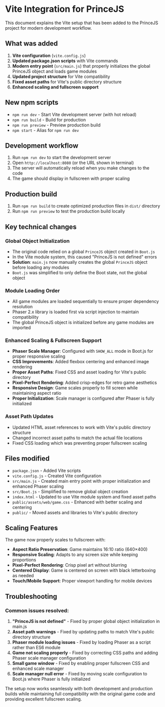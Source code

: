 # Vite Integration for PrinceJS

This document explains the Vite setup that has been added to the PrinceJS project for modern development workflow.

## What was added

1. **Vite configuration** (`vite.config.js`)
2. **Updated package.json scripts** with Vite commands
3. **Modern entry point** (`src/main.js`) that properly initializes the global PrinceJS object and loads game modules
4. **Updated project structure** for Vite compatibility
5. **Fixed asset paths** for Vite's public directory structure
6. **Enhanced scaling and fullscreen support**

## New npm scripts

- `npm run dev` - Start Vite development server (with hot reload)
- `npm run build` - Build for production
- `npm run preview` - Preview production build
- `npm start` - Alias for `npm run dev`

## Development workflow

1. Run `npm run dev` to start the development server
2. Open `http://localhost:8080` (or the URL shown in terminal)
3. The server will automatically reload when you make changes to the code
4. The game should display in fullscreen with proper scaling

## Production build

1. Run `npm run build` to create optimized production files in `dist/` directory
2. Run `npm run preview` to test the production build locally

## Key technical changes

### Global Object Initialization

- The original code relied on a global `PrinceJS` object created in `Boot.js`
- In the Vite module system, this caused "PrinceJS is not defined" errors
- **Solution**: `main.js` now manually creates the global `PrinceJS` object before loading any modules
- `Boot.js` was simplified to only define the Boot state, not the global object

### Module Loading Order

- All game modules are loaded sequentially to ensure proper dependency resolution
- Phaser 2.x library is loaded first via script injection to maintain compatibility
- The global PrinceJS object is initialized before any game modules are imported

### Enhanced Scaling & Fullscreen Support

- **Phaser Scale Manager**: Configured with `SHOW_ALL` mode in Boot.js for proper responsive scaling
- **CSS Improvements**: Added flexbox centering and enhanced image rendering
- **Proper Asset Paths**: Fixed CSS and asset loading for Vite's public directory
- **Pixel-Perfect Rendering**: Added crisp-edges for retro game aesthetics
- **Responsive Design**: Game scales properly to fill screen while maintaining aspect ratio
- **Proper Initialization**: Scale manager is configured after Phaser is fully initialized

### Asset Path Updates

- Updated HTML asset references to work with Vite's public directory structure
- Changed incorrect asset paths to match the actual file locations
- Fixed CSS loading which was preventing proper fullscreen scaling

## Files modified

- `package.json` - Added Vite scripts
- `vite.config.js` - Created Vite configuration
- `src/main.js` - Created main entry point with proper initialization and enhanced Phaser scaling
- `src/Boot.js` - Simplified to remove global object creation
- `index.html` - Updated to use Vite module system and fixed asset paths
- `public/assets/web/game.css` - Enhanced with better scaling and centering
- `public/` - Moved assets and libraries to Vite's public directory

## Scaling Features

The game now properly scales to fullscreen with:

- **Aspect Ratio Preservation**: Game maintains 16:10 ratio (640×400)
- **Responsive Scaling**: Adapts to any screen size while keeping proportions
- **Pixel-Perfect Rendering**: Crisp pixel art without blurring
- **Centered Display**: Game is centered on screen with black letterboxing as needed
- **Touch/Mobile Support**: Proper viewport handling for mobile devices

## Troubleshooting

### Common issues resolved:

1. **"PrinceJS is not defined"** - Fixed by proper global object initialization in main.js
2. **Asset path warnings** - Fixed by updating paths to match Vite's public directory structure
3. **Phaser module loading issues** - Fixed by loading Phaser as a script rather than ES6 module
4. **Game not scaling properly** - Fixed by correcting CSS paths and adding Phaser scale manager configuration
5. **Small game window** - Fixed by enabling proper fullscreen CSS and enhanced scale manager
6. **Scale manager null error** - Fixed by moving scale configuration to Boot.js where Phaser is fully initialized

The setup now works seamlessly with both development and production builds while maintaining full compatibility with the original game code and providing excellent fullscreen scaling.
